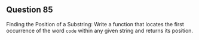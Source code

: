 ## Question 85
Finding the Position of a Substring: Write a function that locates the first occurrence of the word `code` within any given string and returns its position.